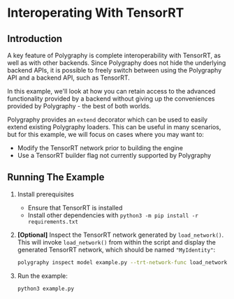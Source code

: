 # Interoperating With TensorRT


## Introduction

A key feature of Polygraphy is complete interoperability with TensorRT, as well as
with other backends. Since Polygraphy does not hide the underlying backend APIs,
it is possible to freely switch between using the Polygraphy API and a backend API,
such as TensorRT.

In this example, we'll look at how you can retain access to the advanced functionality
provided by a backend without giving up the conveniences provided by Polygraphy - the
best of both worlds.

Polygraphy provides an `extend` decorator which can be used to easily extend existing
Polygraphy loaders. This can be useful in many scenarios, but for this example,
we will focus on cases where you may want to:
- Modify the TensorRT network prior to building the engine
- Use a TensorRT builder flag not currently supported by Polygraphy


## Running The Example

1. Install prerequisites
    * Ensure that TensorRT is installed
    * Install other dependencies with `python3 -m pip install -r requirements.txt`


2. **[Optional]** Inspect the TensorRT network generated by `load_network()`.
    This will invoke `load_network()` from within the script and display the
    generated TensorRT network, which should be named `"MyIdentity"`:

    ```bash
    polygraphy inspect model example.py --trt-network-func load_network --show layers attrs weights
    ```

3. Run the example:

    ```bash
    python3 example.py
    ```

